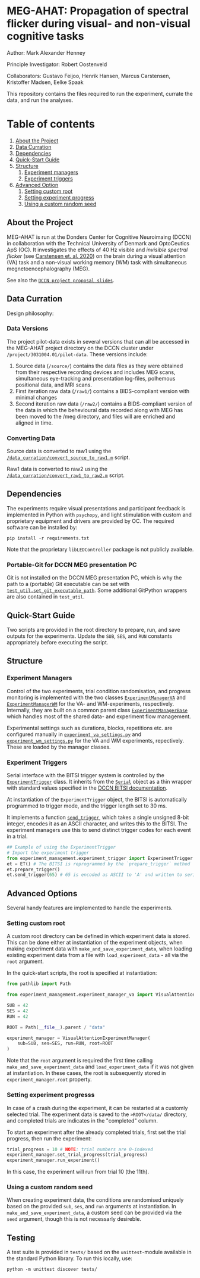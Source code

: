 # MEG-AHAT: Propagation of spectral flicker during visual- and non-visual cognitive tasks

Author: Mark Alexander Henney

Principle Investigator: Robert Oostenveld

Collaborators: Gustavo Feijoo, Henrik Hansen, Marcus Carstensen, Kristoffer Madsen, Eelke Spaak

This repository contains the files required to run the experiment, currate the data, and run the analyses.

# Table of contents

1. [About the Project](#about)
2. [Data Curration](#data-curration)
2. [Dependencies](#dependencies)
3. [Quick-Start Guide](#quickstart)
4. [Structure](#structure)
    1. [Experiment managers](#managers)
    2. [Experiment triggers](#triggers)
5. [Advanced Option](#advanced)
    1. [Setting custom root](#root)
    2. [Setting experiment progress](#root)
    3. [Using a custom random seed](#root)

## About the Project <a name="about"></a>

MEG-AHAT is run at the Donders Center for Cognitive Neuroimaing (DCCN) in collaboration with the Technical University of Denmark and OptoCeutics ApS (OC).
It investigates the effects of 40 Hz visible and *invisible spectral flicker* (see [Carstensen et. al. 2020](https://doi.org/10.1117/12.2544338)) on the brain during a visual attention (VA) task and a non-visual working memory (WM) task with simultaneous megnetoencephalography (MEG).

See also the 
[`DCCN project proposal slides`](protocol/Invisible-Flicker_aka_MEG-AHAT_project_PPM.pptx).

## Data Curration <a name="data-curration"></a>


Design philosophy:



### Data Versions
The project pilot-data exists in several versions that can all be accessed in the MEG-AHAT
project directory on the DCCN cluster under `/project/3031004.01/pilot-data`. These versions
include:

1. Source data (`/source/`) contains the data files as they were obtained from their
    respective recording devices and includes MEG scans, simultaneous eye-tracking
    and presentation log-files, polhemous positional data, and MRI scans.
2. First iteration raw data (`/raw1/`) contains a BIDS-compliant version with minimal
    changes
2. Second iteration raw data (`/raw2/`) contains a BIDS-compliant version of the data
    in which the behevioural data recorded along with MEG has been moved to the /meg
    directory, and files will are enriched and aligned in time.

### Converting Data

Source data is converted to raw1 using the 
[`/data_curration/convert_source_to_raw1.m`](data_curration/convert_source_to_raw1.m) script.

Raw1 data is converted to raw2 using the 
[`/data_curration/convert_raw1_to_raw2.m`](data_curration/convert_raw1_to_raw2.m) script.


## Dependencies <a name="dependencies"></a>

The experiments require visual presentations and participant feedback is implemented in Python with `psychopy`, and light stimulation with custom and proprietary equipment and drivers are provided by OC. The required software can be installed by:

```
pip install -r requirements.txt
```

Note that the proprietary `libLEDController` package is not publicly available.

### Portable-Git for DCCN MEG presentation PC

Git is not installed on the DCCN MEG presentation PC, which is why the path to a (portable) Git executable can be set with [`test_util.set_git_executable_path`](tests/test_util.py#L36). Some additional GitPython wrappers are also contained in `test_util`.


## Quick-Start Guide <a name="quickstart"></a>

Two scripts are provided in the root directory to prepare, run, and save outputs for the experiments. Update the `SUB`, `SES`, and `RUN` constants appropriately before executing the script.

## Structure <a name="structure"></a>

### Experiment Managers <a name="managers"></a>

Control of the two experiments, trial condition randomisation, and progress monitoring is implemented with the two classes 
[`ExperimentManagerVA`](experiment_management/experiment_manager_va.py#L15)
and [`ExperimentManagerWM`](experiment_management/experiment_manager_wm.py#L13) for the VA- and WM-experiments, respectively. Internally, they are built on a common parent class [`ExperimentManagerBase`](experiment_management/experiment_manager_base.py#L11) which handles most of the shared data- and experiment flow management.

Experimental settings such as durations, blocks, repetitions etc. are configured manually in [`experiment_va_settings.py`](experiment_management/experiment_va_settings.py) and [`experiment_wm_settings.py`](experiment_management/experiment_wm_settings.py) for the VA and WM experiments, repectively. These are loaded by the manager classes.

### Experiment Triggers <a name="triggers"></a>

Serial interface with the BITSI trigger system is controlled by the [`ExperimentTrigger`](experiment_management/experiment_trigger.py#L27) class. It inherits from the [`Serial`](https://pyserial.readthedocs.io/en/latest/pyserial_api.html) object as a thin wrapper with standard values specified in the [DCCN BITSI documentation](https://intranet.donders.ru.nl/index.php?id=lab-bitsi&no_cache=1&sword_list%5B%5D=bitsi).

At instantiation of the `ExperimentTrigger` object, the BITSI is automatically programmed to trigger mode, and the trigger length set to 30 ms.

It implements a function [`send_trigger`](experiment_management/experiment_trigger.py#L118), which takes a single unsigned 8-bit integer, encodes it as an ASCII character, and writes this to the BITSI. The experiment managers use this to send distinct trigger codes for each event in a trial.

```python
## Example of using the ExperimentTrigger
# Import the experiment trigger
from experiment_management.experiment_trigger import ExperimentTrigger as ET
et = ET() # The BITSI is reprogrammed by the `prepare_trigger` method
et.prepare_trigger()
et.send_trigger(65) # 65 is encoded as ASCII to 'A' and written to serial
```

## Advanced Options <a name="advanced"></a>

Several handy features are implemented to handle the experiments.

### Setting custom root <a name="root"></a>

A custom root directory can be defined in which experiment data is stored. This can be done either at instantiation of the experiment objects, when making experiment data with `make_and_save_experiment_data`, when loading existing experiment data from a file with `load_experiment_data` - all via the `root` argument.

In the quick-start scripts, the root is specified at instantiation:

```python
from pathlib import Path

from experiment_management.experiment_manager_va import VisualAttentionExperimentManager

SUB = 42
SES = 42
RUN = 42

ROOT = Path(__file__).parent / "data"

experiment_manager = VisualAttentionExperimentManager(
    sub=SUB, ses=SES, run=RUN, root=ROOT
)
```

Note that the `root` argument is required the first time calling `make_and_save_experiment_data` and `load_experiment_data` if it was not given at instantiation. In these cases, the root is subsequently stored in `experiment_manager.root` property.

### Setting experiment progresss <a name="progress"></a>

In case of a crash during the experiment, it can be restarted at a customly selected trial. The experiment data
is saved to the `>ROOT</data/` directory, and completed trials are indicates in the "completed" column.

To start an experiment after the already completed trials, first set the trial progress, then run the experiment:

```python
trial_progress = 10 # NOTE: trial numbers are 0-indexed
experiment_manager.set_trial_progress(trial_progress)
experiment_manager.run_experiment()
```

In this case, the experiment will run from trial 10 (the 11th).

### Using a custom random seed <a name="seed"></a>

When creating experiment data, the conditions are randomised uniquely based on the provided `sub`, `ses`, and `run` arguments at instantiation. In `make_and_save_experiment_data`, a custom seed can be provided via the `seed` argument, though this is not necessarly desireble.

## Testing

A test suite is provided in `tests/` based on the `unittest`-module available in the standard Python library. To run this locally, use:

```
python -m unittest discover tests/
```
